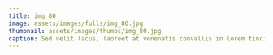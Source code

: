 ```yaml
--- 
title: img_80
image: assets/images/fulls/img_80.jpg 
thumbnail: assets/images/thumbs/img_80.jpg 
caption: Sed velit lacus, laoreet at venenatis convallis in lorem tincidunt. 
--- 
```

